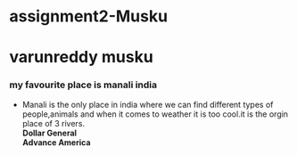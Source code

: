 # assignment2-Musku

# varunreddy musku

### my favourite place is manali  india
- Manali is the only place in india where we can find different types of people,animals and when it comes to weather it is too cool.it is the orgin place of 3 rivers. <br>
**Dollar General** <br>
**Advance America**

